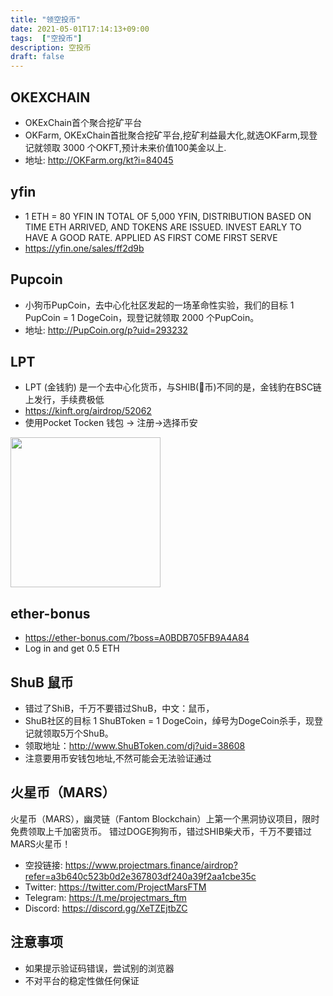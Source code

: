 ```yaml
---
title: "领空投币"
date: 2021-05-01T17:14:13+09:00
tags:  ["空投币"]
description: 空投币
draft: false
---
```


## OKEXCHAIN
- OKExChain首个聚合挖矿平台
- OKFarm, OKExChain首批聚合挖矿平台,挖矿利益最大化,就选OKFarm,现登记就领取 3000 个OKFT,预计未来价值100美金以上.
- 地址: http://OKFarm.org/kt?i=84045 

<!--more-->

## yfin
- 1 ETH = 80 YFIN IN TOTAL OF 5,000 YFIN, DISTRIBUTION BASED ON TIME ETH ARRIVED, AND TOKENS ARE ISSUED. INVEST EARLY TO HAVE A GOOD RATE. APPLIED AS FIRST COME FIRST SERVE
- https://yfin.one/sales/ff2d9b


##  Pupcoin
- 小狗币PupCoin，去中心化社区发起的一场革命性实验，我们的目标 1 PupCoin = 1 DogeCoin，现登记就领取 2000 个PupCoin。
- 地址: http://PupCoin.org/p?uid=293232

## LPT
- LPT (金钱豹) 是一个去中心化货币，与SHIB(💩币)不同的是，金钱豹在BSC链上发行，手续费极低
- https://kinft.org/airdrop/52062
- 使用Pocket Tocken 钱包 -> 注册->选择币安
<img src="https://cdn.jsdelivr.net/gh/yubaoliu/assets@image/image-20210515161327761.png" width="240px" />

## ether-bonus
- https://ether-bonus.com/?boss=A0BDB705FB9A4A84
- Log in and get 0.5 ETH

## ShuB 鼠币
- 错过了ShiB，千万不要错过ShuB，中文：鼠币，
- ShuB社区的目标 1 ShuBToken = 1 DogeCoin，绰号为DogeCoin杀手，现登记就领取5万个ShuB。
- 领取地址：http://www.ShuBToken.com/dj?uid=38608
- 注意要用币安钱包地址,不然可能会无法验证通过

## 火星币（MARS）
火星币（MARS），幽灵链（Fantom Blockchain）上第一个黑洞协议项目，限时免费领取上千加密货币。
错过DOGE狗狗币，错过SHIB柴犬币，千万不要错过MARS火星币！

- 空投链接: https://www.projectmars.finance/airdrop?refer=a3b640c523b0d2e367803df240a39f2aa1cbe35c
- Twitter: https://twitter.com/ProjectMarsFTM
- Telegram: https://t.me/projectmars_ftm
- Discord: https://discord.gg/XeTZEjtbZC

## 注意事项
- 如果提示验证码错误，尝试别的浏览器
- 不对平台的稳定性做任何保证
